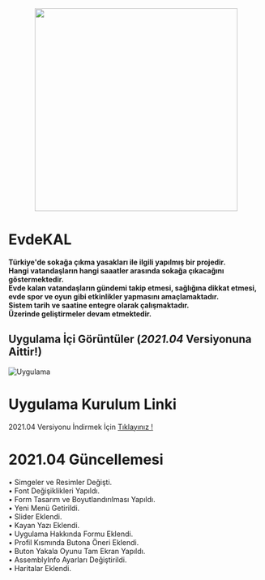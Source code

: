 <div align="center">
<img src="https://i.hizliresim.com/XeAfG6.png" width=400px>
</div>

# EvdeKAL
**Türkiye'de sokağa çıkma yasakları ile ilgili yapılmış bir projedir.<br>
Hangi vatandaşların hangi saaatler arasında sokağa çıkacağını göstermektedir.<br>
Evde kalan vatandaşların gündemi takip etmesi, sağlığına dikkat etmesi, evde spor ve oyun gibi etkinlikler yapmasını amaçlamaktadır.<br>
Sistem tarih ve saatine entegre olarak çalışmaktadır.<br>
Üzerinde geliştirmeler devam etmektedir.**

## Uygulama İçi Görüntüler (*2021.04* Versiyonuna Aittir!)
![Uygulama](https://i.hizliresim.com/BhgH2j.png)

# Uygulama Kurulum Linki
2021.04 Versiyonu İndirmek İçin [Tıklayınız !](https://drive.google.com/file/d/1SrDNURntlv0vA7Y8kPIXRwi1gghb7V_b/view?usp=sharing)<br>

# 2021.04 Güncellemesi
• Simgeler ve Resimler Değişti.<br>
• Font Değişiklikleri Yapıldı.<br>
• Form Tasarım ve Boyutlandırılması Yapıldı.<br>
• Yeni Menü Getirildi.<br>
• Slider Eklendi.<br>
• Kayan Yazı Eklendi.<br>
• Uygulama Hakkında Formu Eklendi.<br>
• Profil Kısmında Butona Öneri Eklendi.<br>
• Buton Yakala Oyunu Tam Ekran Yapıldı.<br>
• AssemblyInfo Ayarları Değiştirildi.<br>
• Haritalar Eklendi.
